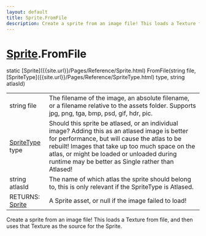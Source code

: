 ```yaml
---
layout: default
title: Sprite.FromFile
description: Create a sprite from an image file! This loads a Texture from file, and then uses that Texture as the source for the Sprite.
---
```

# [Sprite]({{site.url}}/Pages/Reference/Sprite.html).FromFile

<div class='signature' markdown='1'>
static [Sprite]({{site.url}}/Pages/Reference/Sprite.html) FromFile(string file, [SpriteType]({{site.url}}/Pages/Reference/SpriteType.html) type, string atlasId)
</div>

|  |  |
|--|--|
|string file|The filename of the image, an absolute              filename, or a filename relative to the assets folder. Supports              jpg, png, tga, bmp, psd, gif, hdr, pic.|
|[SpriteType]({{site.url}}/Pages/Reference/SpriteType.html) type|Should this sprite be atlased, or an             individual image? Adding this as an atlased image is better for             performance, but will cause the atlas to be rebuilt! Images that             take up too much space on the atlas, or might be loaded or              unloaded during runtime may be better as Single rather than             Atlased!|
|string atlasId|The name of which atlas the sprite should             belong to, this is only relevant if the SpriteType is Atlased.|
|RETURNS: [Sprite]({{site.url}}/Pages/Reference/Sprite.html)|A Sprite asset, or null if the image failed to load!|

Create a sprite from an image file! This loads a Texture
from file, and then uses that Texture as the source for the
Sprite.



